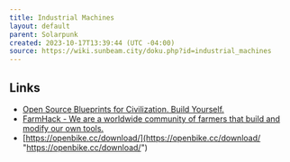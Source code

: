 ```yaml
---
title: Industrial Machines
layout: default
parent: Solarpunk
created: 2023-10-17T13:39:44 (UTC -04:00)
source: https://wiki.sunbeam.city/doku.php?id=industrial_machines
---
```

## Links

- [Open Source Blueprints for Civilization. Build Yourself.](https://www.opensourceecology.org/ "https://www.opensourceecology.org/")
- [FarmHack - We are a worldwide community of farmers that build and modify our own tools.](https://farmhack.org/wiki/getting-started "https://farmhack.org/wiki/getting-started")
- [https://openbike.cc/download/](https://openbike.cc/download/ "https://openbike.cc/download/")
